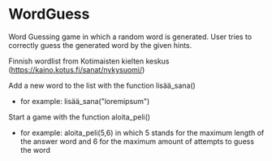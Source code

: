 # WordGuess
Word Guessing game in which a random word is generated. User tries to correctly guess the generated word by the given hints.

Finnish wordlist from Kotimaisten kielten keskus (https://kaino.kotus.fi/sanat/nykysuomi/)

Add a new word to the list with the function lisää_sana()
  - for example: lisää_sana("loremipsum")
  
 Start a game with the function aloita_peli()
  - for example: aloita_peli(5,6) in which 5 stands for the maximum length of the answer word and 6 for the maximum amount of attempts to guess the word
